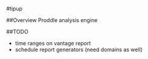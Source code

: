 #tipup

##Overview
Proddle analysis engine

##TODO
- time ranges on vantage report
- schedule report generators (need domains as well)
